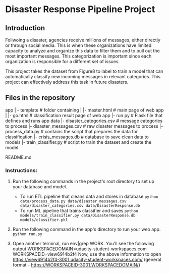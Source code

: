 # Disaster Response Pipeline Project

## Introduction
Follwoing a disaster, agencies receive millions of messages, either directly or through social media. This is when these organizations have limited capacity to analyze and organize this data to filter them and to pull out the most important messages. This categorization is important since each organization is responsible for a different set of issues. 

This project takes the dataset from Figure8 to label to train a model that can automatically classify new incoming messages
in relevant categories. This project can effectively address this task in future disasters. 

## Files in the repository

app
| - template # folder containing
| |- master.html # main page of web app
| |- go.html # classification result page of web app
|- run.py # Flask file that defines and runs app
data
|- disaster_categories.csv # message categories to process
|- disaster_messages.csv # raw disaster messages to process
|- process_data.py # contains the script that prepares the data for classification
|- crisis_messages.db # database to save clean data to
models
|- train_classifier.py # script to train the dataset and create the model

README.md


### Instructions:
1. Run the following commands in the project's root directory to set up your database and model.

    - To run ETL pipeline that cleans data and stores in database
        `python data/process_data.py data/disaster_messages.csv data/disaster_categories.csv data/DisasterResponse.db`
    - To run ML pipeline that trains classifier and saves
        `python models/train_classifier.py data/DisasterResponse.db models/classifier.pkl`

2. Run the following command in the app's directory to run your web app.
    `python run.py`

3. Open another terminal, run env|grep WORK. You'll see the following output WORKSPACEDOMAIN=udacity-student-workspaces.com WORKSPACEID=view6914b2f4 Now, use the above information to open https://view6914b2f4-3001.udacity-student-workspaces.com/ (general format - https://WORKSPACEID-3001.WORKSPACEDOMAIN/)

